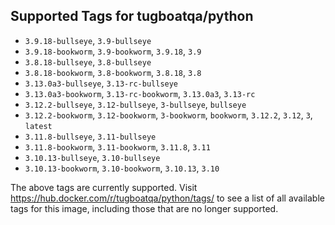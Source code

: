 ## Supported Tags for tugboatqa/python

* `3.9.18-bullseye`, `3.9-bullseye`
* `3.9.18-bookworm`, `3.9-bookworm`, `3.9.18`, `3.9`
* `3.8.18-bullseye`, `3.8-bullseye`
* `3.8.18-bookworm`, `3.8-bookworm`, `3.8.18`, `3.8`
* `3.13.0a3-bullseye`, `3.13-rc-bullseye`
* `3.13.0a3-bookworm`, `3.13-rc-bookworm`, `3.13.0a3`, `3.13-rc`
* `3.12.2-bullseye`, `3.12-bullseye`, `3-bullseye`, `bullseye`
* `3.12.2-bookworm`, `3.12-bookworm`, `3-bookworm`, `bookworm`, `3.12.2`, `3.12`, `3`, `latest`
* `3.11.8-bullseye`, `3.11-bullseye`
* `3.11.8-bookworm`, `3.11-bookworm`, `3.11.8`, `3.11`
* `3.10.13-bullseye`, `3.10-bullseye`
* `3.10.13-bookworm`, `3.10-bookworm`, `3.10.13`, `3.10`

The above tags are currently supported. Visit https://hub.docker.com/r/tugboatqa/python/tags/ to see a list of all available tags for this image, including those that are no longer supported.
